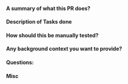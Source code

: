 #### A summary of what this PR does?
#### Description of Tasks done
#### How should this be manually tested?
#### Any background context you want to provide?
#### Questions:
#### Misc
